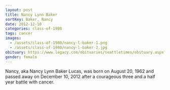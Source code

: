 ```yaml
---
layout: post
title: Nancy Lynn Baker
sortKey: Baker, Nancy
date: 2012-12-10
categories: class-of-1980
tags: cancer
images:
  - /assets/class-of-1980/nancy-l-baker-1.png
  - /assets/class-of-1980/nancy-l-baker-2.jpg
obituary: https://www.legacy.com/obituaries/seattletimes/obituary.aspx?n=Nancy-Lucas&pid=162053098
gender: female
---
```

Nancy, aka Nancy Lynn Baker Lucas, was born on August 20, 1962 and passed away on December 10, 2012 after a courageous three and a half year battle with cancer.
